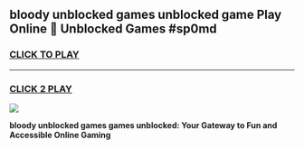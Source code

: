 
## bloody unblocked games unblocked game Play Online 👋 Unblocked Games #sp0md
<h3>
<a href="https://premium.freeplayer.one?title=bloody_unblocked_games&ref=21F">CLICK TO PLAY</a></h3>
<hr>

<h3>
<a href="https://premium.freeplayer.one?title=bloody_unblocked_games&ref=21F">CLICK 2 PLAY</a>
  
</h3>

<a href="https://premium.freeplayer.one?title=bloody_unblocked_games&ref=21F/"><img src="https://clearcache.store/games.png"></a>


**bloody unblocked games games unblocked: Your Gateway to Fun and Accessible Online Gaming**
